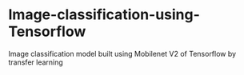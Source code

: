 # Image-classification-using-Tensorflow
Image classification  model built using Mobilenet V2 of Tensorflow by transfer learning
